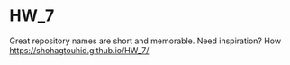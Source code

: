 # HW_7
Great repository names are short and memorable. Need inspiration? How 
https://shohagtouhid.github.io/HW_7/
